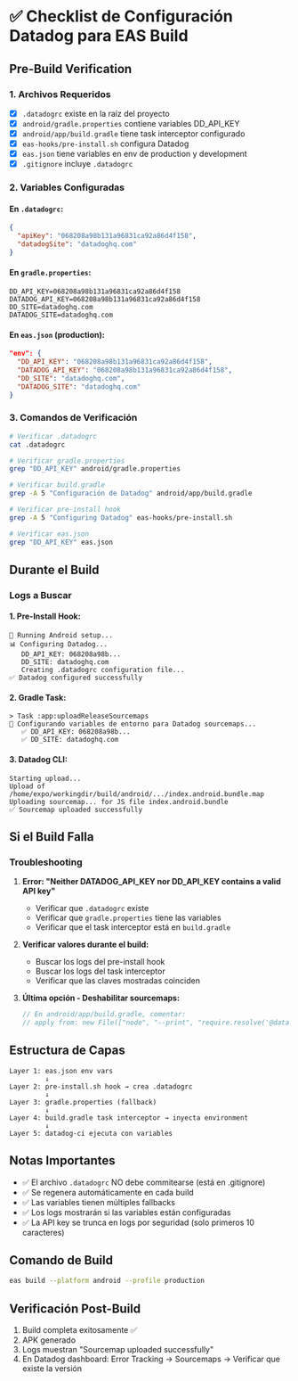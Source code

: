 # ✅ Checklist de Configuración Datadog para EAS Build

## Pre-Build Verification

### 1. Archivos Requeridos
- [x] `.datadogrc` existe en la raíz del proyecto
- [x] `android/gradle.properties` contiene variables DD_API_KEY
- [x] `android/app/build.gradle` tiene task interceptor configurado
- [x] `eas-hooks/pre-install.sh` configura Datadog
- [x] `eas.json` tiene variables en env de production y development
- [x] `.gitignore` incluye `.datadogrc`

### 2. Variables Configuradas

#### En `.datadogrc`:
```json
{
  "apiKey": "068208a98b131a96831ca92a86d4f158",
  "datadogSite": "datadoghq.com"
}
```

#### En `gradle.properties`:
```properties
DD_API_KEY=068208a98b131a96831ca92a86d4f158
DATADOG_API_KEY=068208a98b131a96831ca92a86d4f158
DD_SITE=datadoghq.com
DATADOG_SITE=datadoghq.com
```

#### En `eas.json` (production):
```json
"env": {
  "DD_API_KEY": "068208a98b131a96831ca92a86d4f158",
  "DATADOG_API_KEY": "068208a98b131a96831ca92a86d4f158",
  "DD_SITE": "datadoghq.com",
  "DATADOG_SITE": "datadoghq.com"
}
```

### 3. Comandos de Verificación

```bash
# Verificar .datadogrc
cat .datadogrc

# Verificar gradle.properties
grep "DD_API_KEY" android/gradle.properties

# Verificar build.gradle
grep -A 5 "Configuración de Datadog" android/app/build.gradle

# Verificar pre-install hook
grep -A 5 "Configuring Datadog" eas-hooks/pre-install.sh

# Verificar eas.json
grep "DD_API_KEY" eas.json
```

## Durante el Build

### Logs a Buscar

#### 1. Pre-Install Hook:
```
🤖 Running Android setup...
📊 Configuring Datadog...
   DD_API_KEY: 068208a98b...
   DD_SITE: datadoghq.com
   Creating .datadogrc configuration file...
✅ Datadog configured successfully
```

#### 2. Gradle Task:
```
> Task :app:uploadReleaseSourcemaps
🔧 Configurando variables de entorno para Datadog sourcemaps...
   ✅ DD_API_KEY: 068208a98b...
   ✅ DD_SITE: datadoghq.com
```

#### 3. Datadog CLI:
```
Starting upload...
Upload of /home/expo/workingdir/build/android/.../index.android.bundle.map
Uploading sourcemap... for JS file index.android.bundle
✅ Sourcemap uploaded successfully
```

## Si el Build Falla

### Troubleshooting

1. **Error: "Neither DATADOG_API_KEY nor DD_API_KEY contains a valid API key"**
   - Verificar que `.datadogrc` existe
   - Verificar que `gradle.properties` tiene las variables
   - Verificar que el task interceptor está en `build.gradle`

2. **Verificar valores durante el build:**
   - Buscar los logs del pre-install hook
   - Buscar los logs del task interceptor
   - Verificar que las claves mostradas coinciden

3. **Última opción - Deshabilitar sourcemaps:**
   ```gradle
   // En android/app/build.gradle, comentar:
   // apply from: new File(["node", "--print", "require.resolve('@datadog/mobile-react-native/package.json')"].execute(null, rootDir).text.trim()).getParent() + "/datadog-sourcemaps.gradle"
   ```

## Estructura de Capas

```
Layer 1: eas.json env vars
         ↓
Layer 2: pre-install.sh hook → crea .datadogrc
         ↓
Layer 3: gradle.properties (fallback)
         ↓
Layer 4: build.gradle task interceptor → inyecta environment
         ↓
Layer 5: datadog-ci ejecuta con variables
```

## Notas Importantes

- ✅ El archivo `.datadogrc` NO debe commitearse (está en .gitignore)
- ✅ Se regenera automáticamente en cada build
- ✅ Las variables tienen múltiples fallbacks
- ✅ Los logs mostrarán si las variables están configuradas
- ✅ La API key se trunca en logs por seguridad (solo primeros 10 caracteres)

## Comando de Build

```bash
eas build --platform android --profile production
```

## Verificación Post-Build

1. Build completa exitosamente ✅
2. APK generado
3. Logs muestran "Sourcemap uploaded successfully"
4. En Datadog dashboard: Error Tracking → Sourcemaps → Verificar que existe la versión
